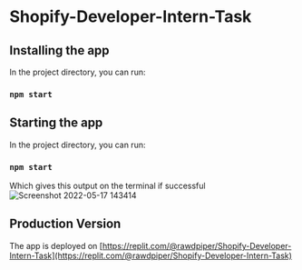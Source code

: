 # Shopify-Developer-Intern-Task

## Installing the app

In the project directory, you can run:

### `npm start`

## Starting the app

In the project directory, you can run:

### `npm start`
Which gives this output on the terminal if successful ![Screenshot 2022-05-17 143414](https://user-images.githubusercontent.com/22367812/168823791-ca0e3934-c2fb-4b03-b1c6-821f2065e784.png)

## Production Version

The app is deployed on [https://replit.com/@rawdpiper/Shopify-Developer-Intern-Task](https://replit.com/@rawdpiper/Shopify-Developer-Intern-Task)
